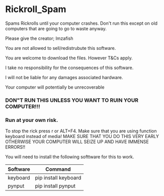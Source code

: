 # Rickroll_Spam
Spams Rickrolls until your computer crashes. Don't run this except on old computers that are going to go to waste anyway.

Please give the creator; Imzafish

You are not allowed to sell/redistrubute this software.

You are welcome to download the files. However T&Cs apply.

I take no responsibility for the consequences of this software.

I will not be liable for any damages associated hardware.

Your computer will potentially be unrecoverable
### DON"T RUN THIS UNLESS YOU WANT TO RUIN YOUR COMPUTER!!!
### Run at your own risk.

To stop the rick press r or ALT+F4. Make sure that you are using function keyboard instead of media! MAKE SURE THAT YOU DO THIS VERY EARLY OTHERWISE YOUR COMPUTER WILL SEIZE UP AND HAVE IMMENSE ERRORS!!

You will need to install the following softtware for this to work.

|Software   | Command             |
|-----------|---------------------|
|keyboard   |pip install keyboard |
| pynput    |pip install pynput   |
